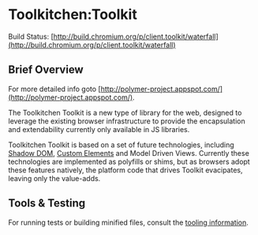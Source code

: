 # Toolkitchen:Toolkit

Build Status: [http://build.chromium.org/p/client.toolkit/waterfall](http://build.chromium.org/p/client.toolkit/waterfall)

## Brief Overview

For more detailed info goto [http://polymer-project.appspot.com/](http://polymer-project.appspot.com/).

The Toolkitchen Toolkit is a new type of library for the web, designed to leverage the existing browser infrastructure to provide the encapsulation and extendability currently only available in JS libraries.

Toolkitchen Toolkit is based on a set of future technologies, including [Shadow DOM](https://dvcs.w3.org/hg/webcomponents/raw-file/tip/spec/shadow/index.html), [Custom Elements](https://dvcs.w3.org/hg/webcomponents/raw-file/tip/spec/custom/index.html) and Model Driven Views. Currently these technologies are implemented as polyfills or shims, but as browsers adopt these features natively, the platform code that drives Toolkit evacipates, leaving only the value-adds.

## Tools & Testing

For running tests or building minified files, consult the [tooling information](http://toolkitchen.github.com/tooling-strategy.html).
